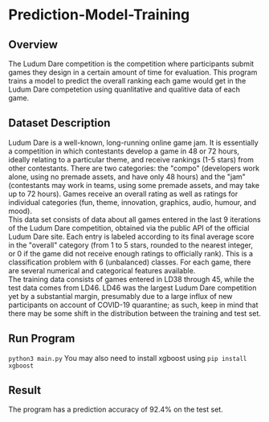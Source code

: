 # Prediction-Model-Training
## Overview
The Ludum Dare competition is the competition where participants submit games they design in a certain amount of time for evaluation. This program trains a model to predict the overall ranking each game would get in the Ludum Dare competetion using quanlitative and qualitive data of each game. 
## Dataset Description
Ludum Dare is a well-known, long-running online game jam. It is essentially a competition in which contestants develop a game in 48 or 72 hours, ideally relating to a particular theme, and receive rankings (1-5 stars) from other contestants. There are two categories: the "compo" (developers work alone, using no premade assets, and have only 48 hours) and the "jam" (contestants may work in teams, using some premade assets, and may take up to 72 hours). Games receive an overall rating as well as ratings for individual categories (fun, theme, innovation, graphics, audio, humour, and mood). <br/>
This data set consists of data about all games entered in the last 9 iterations of the Ludum Dare competition, obtained via the public API of the official Ludum Dare site. Each entry is labeled according to its final average score in the "overall" category (from 1 to 5 stars, rounded to the nearest integer, or 0 if the game did not receive enough ratings to officially rank). This is a classification problem with 6 (unbalanced) classes. 
For each game, there are several numerical and categorical features available. <br/>
The training data consists of games entered in LD38 through 45, while the test data comes from LD46. LD46 was the largest Ludum Dare competition yet by a substantial margin, presumably due to a large influx of new participants on account of COVID-19 quarantine; as such, keep in mind that there may be some shift in the distribution between the training and test set.
## Run Program
`python3 main.py`
You may also need to install xgboost using `pip install xgboost`
## Result 
The program has a prediction accuracy of 92.4% on the test set.
